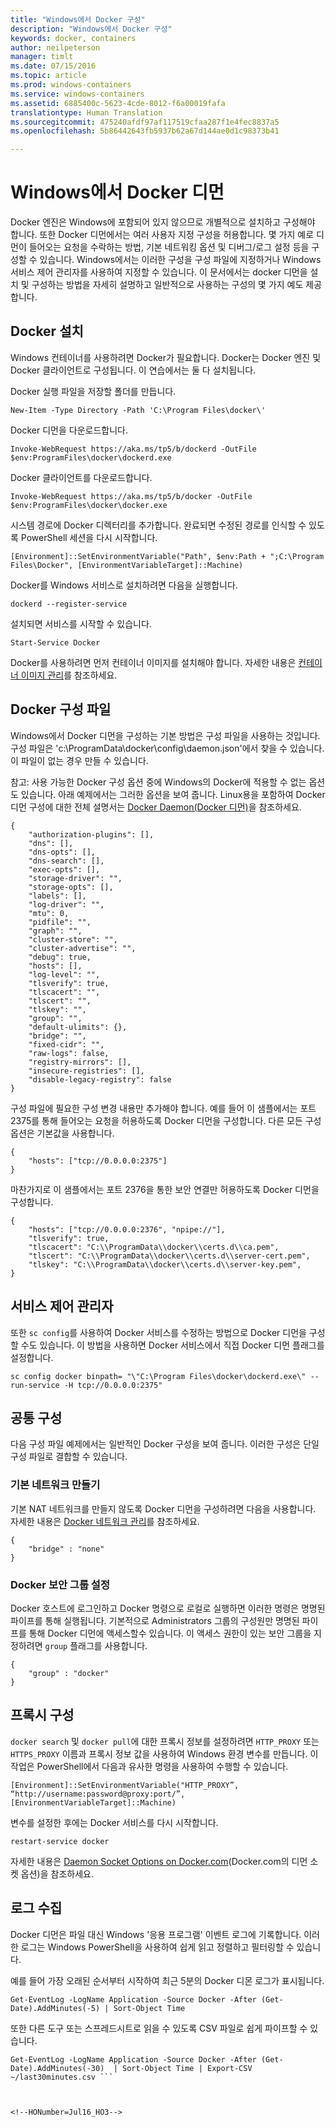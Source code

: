 ```yaml
---
title: "Windows에서 Docker 구성"
description: "Windows에서 Docker 구성"
keywords: docker, containers
author: neilpeterson
manager: timlt
ms.date: 07/15/2016
ms.topic: article
ms.prod: windows-containers
ms.service: windows-containers
ms.assetid: 6885400c-5623-4cde-8012-f6a00019fafa
translationtype: Human Translation
ms.sourcegitcommit: 475240afdf97af117519cfaa287f1e4fec8837a5
ms.openlocfilehash: 5b86442643fb5937b62a67d144ae0d1c98373b41

---
```


# Windows에서 Docker 디먼

Docker 엔진은 Windows에 포함되어 있지 않으므로 개별적으로 설치하고 구성해야 합니다. 또한 Docker 디먼에서는 여러 사용자 지정 구성을 허용합니다. 몇 가지 예로 디먼이 들어오는 요청을 수락하는 방법, 기본 네트워킹 옵션 및 디버그/로그 설정 등을 구성할 수 있습니다. Windows에서는 이러한 구성을 구성 파일에 지정하거나 Windows 서비스 제어 관리자를 사용하여 지정할 수 있습니다. 이 문서에서는 docker 디먼을 설치 및 구성하는 방법을 자세히 설명하고 일반적으로 사용하는 구성의 몇 가지 예도 제공합니다.

## Docker 설치

Windows 컨테이너를 사용하려면 Docker가 필요합니다. Docker는 Docker 엔진 및 Docker 클라이언트로 구성됩니다. 이 연습에서는 둘 다 설치됩니다.

Docker 실행 파일을 저장할 폴더를 만듭니다.

```none
New-Item -Type Directory -Path 'C:\Program Files\docker\'
```

Docker 디먼을 다운로드합니다.

```none
Invoke-WebRequest https://aka.ms/tp5/b/dockerd -OutFile $env:ProgramFiles\docker\dockerd.exe
```

Docker 클라이언트를 다운로드합니다.

```none
Invoke-WebRequest https://aka.ms/tp5/b/docker -OutFile $env:ProgramFiles\docker\docker.exe
```

시스템 경로에 Docker 디렉터리를 추가합니다. 완료되면 수정된 경로를 인식할 수 있도록 PowerShell 세션을 다시 시작합니다.

```none
[Environment]::SetEnvironmentVariable("Path", $env:Path + ";C:\Program Files\Docker", [EnvironmentVariableTarget]::Machine)
```

Docker를 Windows 서비스로 설치하려면 다음을 실행합니다.

```none
dockerd --register-service
```

설치되면 서비스를 시작할 수 있습니다.

```none
Start-Service Docker
```

Docker를 사용하려면 먼저 컨테이너 이미지를 설치해야 합니다. 자세한 내용은 [컨테이너 이미지 관리](../management/manage_images.md)를 참조하세요.

## Docker 구성 파일

Windows에서 Docker 디먼을 구성하는 기본 방법은 구성 파일을 사용하는 것입니다. 구성 파일은 'c:\ProgramData\docker\config\daemon.json'에서 찾을 수 있습니다. 이 파일이 없는 경우 만들 수 있습니다.

참고: 사용 가능한 Docker 구성 옵션 중에 Windows의 Docker에 적용할 수 없는 옵션도 있습니다. 아래 예제에서는 그러한 옵션을 보여 줍니다. Linux용을 포함하여 Docker 디먼 구성에 대한 전체 설명서는 [Docker Daemon(Docker 디먼)]( https://docs.docker.com/v1.10/engine/reference/commandline/daemon/)을 참조하세요.

```none
{
    "authorization-plugins": [],
    "dns": [],
    "dns-opts": [],
    "dns-search": [],
    "exec-opts": [],
    "storage-driver": "",
    "storage-opts": [],
    "labels": [],
    "log-driver": "", 
    "mtu": 0,
    "pidfile": "",
    "graph": "",
    "cluster-store": "",
    "cluster-advertise": "",
    "debug": true,
    "hosts": [],
    "log-level": "",
    "tlsverify": true,
    "tlscacert": "",
    "tlscert": "",
    "tlskey": "",
    "group": "",
    "default-ulimits": {},
    "bridge": "",
    "fixed-cidr": "",
    "raw-logs": false,
    "registry-mirrors": [],
    "insecure-registries": [],
    "disable-legacy-registry": false
}
```

구성 파일에 필요한 구성 변경 내용만 추가해야 합니다. 예를 들어 이 샘플에서는 포트 2375를 통해 들어오는 요청을 허용하도록 Docker 디먼을 구성합니다. 다른 모든 구성 옵션은 기본값을 사용합니다.

```none
{
    "hosts": ["tcp://0.0.0.0:2375"]
}
```

마찬가지로 이 샘플에서는 포트 2376을 통한 보안 연결만 허용하도록 Docker 디먼을 구성합니다.

```none
{
    "hosts": ["tcp://0.0.0.0:2376", "npipe://"],
    "tlsverify": true,
    "tlscacert": "C:\\ProgramData\\docker\\certs.d\\ca.pem",
    "tlscert": "C:\\ProgramData\\docker\\certs.d\\server-cert.pem",
    "tlskey": "C:\\ProgramData\\docker\\certs.d\\server-key.pem",
}
```

## 서비스 제어 관리자

또한 `sc config`를 사용하여 Docker 서비스를 수정하는 방법으로 Docker 디먼을 구성할 수도 있습니다. 이 방법을 사용하면 Docker 서비스에서 직접 Docker 디먼 플래그를 설정합니다.


```none
sc config docker binpath= "\"C:\Program Files\docker\dockerd.exe\" --run-service -H tcp://0.0.0.0:2375"
```

## 공통 구성

다음 구성 파일 예제에서는 일반적인 Docker 구성을 보여 줍니다. 이러한 구성은 단일 구성 파일로 결합할 수 있습니다.

### 기본 네트워크 만들기 

기본 NAT 네트워크를 만들지 않도록 Docker 디먼을 구성하려면 다음을 사용합니다. 자세한 내용은 [Docker 네트워크 관리](../management/container_networking.md)를 참조하세요.

```none
{
    "bridge" : "none"
}
```

### Docker 보안 그룹 설정

Docker 호스트에 로그인하고 Docker 명령으로 로컬로 실행하면 이러한 명령은 명명된 파이프를 통해 실행됩니다. 기본적으로 Administrators 그룹의 구성원만 명명된 파이프를 통해 Docker 디먼에 액세스할수 있습니다. 이 액세스 권한이 있는 보안 그룹을 지정하려면 `group` 플래그를 사용합니다.

```none
{
    "group" : "docker"
}
```

## 프록시 구성

`docker search` 및 `docker pull`에 대한 프록시 정보를 설정하려면 `HTTP_PROXY` 또는 `HTTPS_PROXY` 이름과 프록시 정보 값을 사용하여 Windows 환경 변수를 만듭니다. 이 작업은 PowerShell에서 다음과 유사한 명령을 사용하여 수행할 수 있습니다.

```none
[Environment]::SetEnvironmentVariable("HTTP_PROXY”, “http://username:password@proxy:port/”, [EnvironmentVariableTarget]::Machine)
```

변수를 설정한 후에는 Docker 서비스를 다시 시작합니다.

```none
restart-service docker
```

자세한 내용은 [Daemon Socket Options on Docker.com](https://docs.docker.com/v1.10/engine/reference/commandline/daemon/#daemon-socket-option)(Docker.com의 디먼 소켓 옵션)을 참조하세요.

## 로그 수집
Docker 디먼은 파일 대신 Windows '응용 프로그램' 이벤트 로그에 기록합니다. 이러한 로그는 Windows PowerShell을 사용하여 쉽게 읽고 정렬하고 필터링할 수 있습니다.

예를 들어 가장 오래된 순서부터 시작하여 최근 5분의 Docker 디몬 로그가 표시됩니다.
```
Get-EventLog -LogName Application -Source Docker -After (Get-Date).AddMinutes(-5) | Sort-Object Time 
```

또한 다른 도구 또는 스프레드시트로 읽을 수 있도록 CSV 파일로 쉽게 파이프할 수 있습니다.
```
Get-EventLog -LogName Application -Source Docker -After (Get-Date).AddMinutes(-30)  | Sort-Object Time | Export-CSV ~/last30minutes.csv ```



<!--HONumber=Jul16_HO3-->


